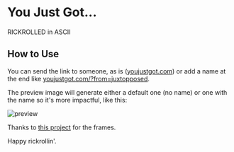 # You Just Got...

RICKROLLED in ASCII

## How to Use

You can send the link to someone, as is ([youjustgot.com](https://youjustgot.com)) or add a name at the end like [youjustgot.com/?from=juxtopposed](https://youjustgot.com/?from=juxtopposed). 

The preview image will generate either a default one (no name) or one with the name so it's more impactful, like this:

![preview](https://github.com/user-attachments/assets/9df1e03e-ff56-44fd-aedb-50467a1ba982)


Thanks to [this project](https://github.com/johnsoupir/ASCII_Rickroll) for the frames.

Happy rickrollin'.
